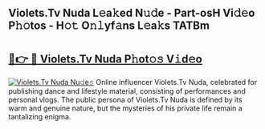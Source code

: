 ## Violets.Tv Nuda L𝚎a𝚔ed N𝚞𝚍e - Part-osH Vi𝚍𝚎o P𝚑𝚘tos - H𝚘𝚝 O𝚗𝚕yf𝚊ns L𝚎a𝚔s TATBm

# <h2><a href="http://kf7b44.oniu.top/?m=Violets.Tv+Nuda">🔗👉 🔴 Violets.Tv Nuda P𝚑ot𝚘𝚜 V𝚒d𝚎o</a></h2>

[![Violets.Tv Nuda Nu𝚍e𝚜](https://i.imgur.com/0qMVB7G.gif)](http://kf7b44.oniu.top/?m=Violets.Tv+Nuda)
Online influencer Violets.Tv Nuda, celebrated for publishing dance and lifestyle material, consisting of performances and personal vlogs. The public persona of Violets.Tv Nuda is defined by its warm and genuine nature, but the mysteries of his private life remain a tantalizing enigma.  
